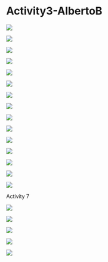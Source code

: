 # Activity3-AlbertoB

![](Main.PNG)

![](Error1.PNG)

![](Poly.PNG)

![](Error2.PNG)

![](Stat.PNG)

![](Algo.PNG)

![](Error3.PNG)

![](Matrix1.PNG)

![](Matrix2.PNG)

![](Add.PNG)

![](ErrorAdd.PNG)

![](Mult.PNG)

![](ErrorMult.PNG)

![](Trans.PNG)

![](Error5.PNG)

Activity 7

![](NewMain.PNG)

![](SumRow.PNG)

![](SumCol.PNG)

![](SumDia.PNG)

![](ErrorDia.PNG)

